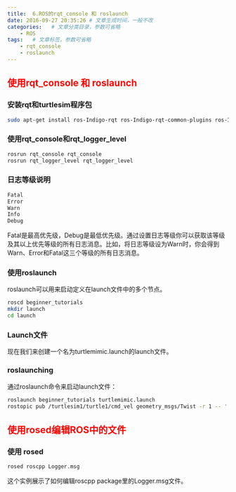 ```yaml
---
title:  6.ROS的rqt_console 和 roslaunch
date: 2016-09-27 20:35:26 # 文章生成时间，一般不改
categories:   # 文章分类目录，参数可省略
    - ROS
tags:   # 文章标签，参数可省略
    - rqt_console
    - roslaunch
---
```

## <font color=red>使用rqt_console 和 roslaunch</font>
### 安装rqt和turtlesim程序包
```bash
sudo apt-get install ros-Indigo-rqt ros-Indigo-rqt-common-plugins ros-Indigo-turtlesim
```
<!--more-->
### 使用rqt_console和rqt_logger_level
```bash
rosrun rqt_console rqt_console
rosrun rqt_logger_level rqt_logger_level
```
### 日志等级说明
```bash
Fatal
Error
Warn
Info
Debug
```
Fatal是最高优先级，Debug是最低优先级。通过设置日志等级你可以获取该等级及其以上优先等级的所有日志消息。比如，将日志等级设为Warn时，你会得到Warn、Error和Fatal这三个等级的所有日志消息。
### 使用roslaunch
roslaunch可以用来启动定义在launch文件中的多个节点。
```bash
roscd beginner_tutorials
mkdir launch
cd launch
```
### Launch文件
现在我们来创建一个名为turtlemimic.launch的launch文件。
### roslaunching
通过roslaunch命令来启动launch文件：
```bash
roslaunch beginner_tutorials turtlemimic.launch
rostopic pub /turtlesim1/turtle1/cmd_vel geometry_msgs/Twist -r 1 -- '[2.0, 0.0, 0.0]' '[0.0, 0.0, -1.8]'
```

## <font color=red>使用rosed编辑ROS中的文件</font>
### 使用 rosed
```bash
rosed roscpp Logger.msg
```
这个实例展示了如何编辑roscpp package里的Logger.msg文件。


